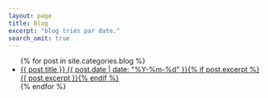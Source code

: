 ```yaml
---
layout: page
title: Blog
excerpt: "blog triés par date."
search_omit: true
---
```


<ul class="post-list">
{% for post in site.categories.blog %}
  <li><article><a href="{{ site.url }}{{ post.url }}">{{ post.title }} <span class="entry-date"><time datetime="{{ post.date | date_to_xmlschema }}">{{ post.date | date: "%Y-%m-%d" }}</time></span>{% if post.excerpt %} <span class="excerpt">{{ post.excerpt }}</span>{% endif %}</a></article></li>
{% endfor %}
</ul>
